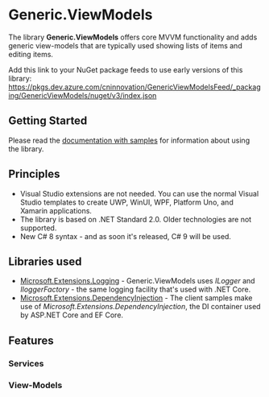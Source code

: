 # Generic.ViewModels

The library **Generic.ViewModels** offers core MVVM functionality and adds generic view-models that are typically used showing lists of items and editing items.

Add this link to your NuGet package feeds to use early versions of this library: https://pkgs.dev.azure.com/cninnovation/GenericViewModelsFeed/_packaging/GenericViewModels/nuget/v3/index.json

## Getting Started

Please read the [documentation with samples](https://github.com/GenericViewModels/Generic.ViewModels-Documentation) for information about using the library.

## Principles

* Visual Studio extensions are not needed. You can use the normal Visual Studio templates to create UWP, WinUI, WPF, Platform Uno, and Xamarin applications.
* The library is based on .NET Standard 2.0. Older technologies are not supported.
* New C# 8 syntax - and as soon it's released, C# 9 will be used.

## Libraries used

* [Microsoft.Extensions.Logging](https://github.com/aspnet/Logging) - Generic.ViewModels uses *ILogger* and *IloggerFactory* - the same logging facility that's used with .NET Core.
* [Microsoft.Extensions.DependencyInjection](https://github.com/aspnet/DependencyInjection) - The client samples make use of *Microsoft.Extensions.DependencyInjection*, the DI container used by ASP.NET Core and EF Core.

## Features

### Services

### View-Models


